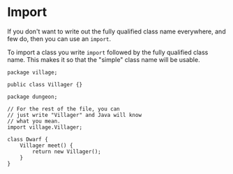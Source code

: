 # Import

If you don't want to write out the fully qualified class name everywhere, and few do,
then you can use an `import`.

To import a class you write `import` followed by the fully qualified class name.
This makes it so that the "simple" class name will be usable.

```java,no_run
package village;

public class Villager {}
```

```java,no_run
package dungeon;

// For the rest of the file, you can
// just write "Villager" and Java will know
// what you mean.
import village.Villager;

class Dwarf {
    Villager meet() {
        return new Villager();
    }
}
```